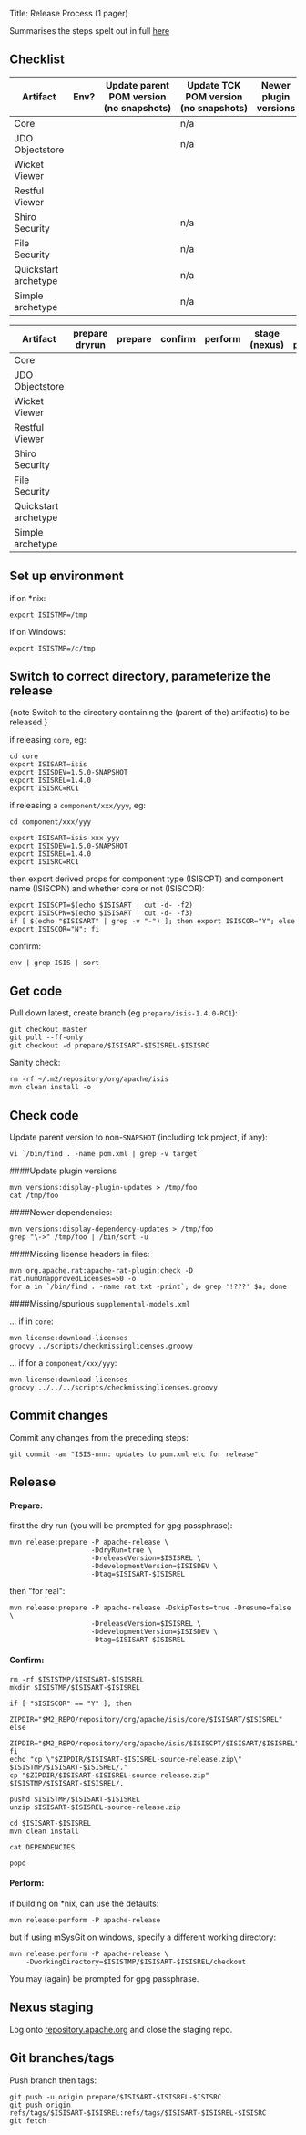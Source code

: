 Title: Release Process (1 pager)

Summarises the steps spelt out in full [here](release-process.html)

## Checklist

<table class="table table-bordered table-striped table-condensed table-hover">
    <thead>
        <tr>
            <th>Artifact</th>
            <th>Env?</th>
            <th>Update parent POM version (no&nbsp;snapshots)</th>
            <th>Update TCK POM version (no&nbsp;snapshots)</th>
            <th>Newer plugin versions</th>
            <th>Newer dependencies</th>
            <th>Formatting</th>
            <th>License headers (RAT)</th>
            <th>License check</th>
            <th>Recreate archetype</th>
            <th>Commit changes</th>
        </tr>
    </thead>
    <tbody>
        <tr>
            <td>Core</td>
            <td>&nbsp;</td>
            <td>&nbsp;</td>
            <td>n/a</td>
            <td>&nbsp;</td>
            <td>&nbsp;</td>
            <td>&nbsp;</td>
            <td>&nbsp;</td>
            <td>&nbsp;</td>
            <td>n/a</td>
            <td>&nbsp;</td>
        </tr>
        <tr>
            <td>JDO Objectstore</td>
            <td>&nbsp;</td>
            <td>&nbsp;</td>
            <td>n/a</td>
            <td>&nbsp;</td>
            <td>&nbsp;</td>
            <td>&nbsp;</td>
            <td>&nbsp;</td>
            <td>&nbsp;</td>
            <td>n/a</td>
            <td>&nbsp;</td>
        </tr>
        <tr>
            <td>Wicket Viewer</td>
            <td>&nbsp;</td>
            <td>&nbsp;</td>
            <td>&nbsp;</td>
            <td>&nbsp;</td>
            <td>&nbsp;</td>
            <td>&nbsp;</td>
            <td>&nbsp;</td>
            <td>&nbsp;</td>
            <td>n/a</td>
            <td>&nbsp;</td>
        </tr>
        <tr>
            <td>Restful Viewer</td>
            <td>&nbsp;</td>
            <td>&nbsp;</td>
            <td>&nbsp;</td>
            <td>&nbsp;</td>
            <td>&nbsp;</td>
            <td>&nbsp;</td>
            <td>&nbsp;</td>
            <td>&nbsp;</td>
            <td>n/a</td>
            <td>&nbsp;</td>
        </tr>
        <tr>
            <td>Shiro Security</td>
            <td>&nbsp;</td>
            <td>&nbsp;</td>
            <td>n/a</td>
            <td>&nbsp;</td>
            <td>&nbsp;</td>
            <td>&nbsp;</td>
            <td>&nbsp;</td>
            <td>&nbsp;</td>
            <td>n/a</td>
            <td>&nbsp;</td>
        </tr>
        <tr>
            <td>File Security</td>
            <td>&nbsp;</td>
            <td>&nbsp;</td>
            <td>n/a</td>
            <td>&nbsp;</td>
            <td>&nbsp;</td>
            <td>&nbsp;</td>
            <td>&nbsp;</td>
            <td>&nbsp;</td>
            <td>n/a</td>
            <td>&nbsp;</td>
        </tr>
        <tr>
            <td>Quickstart archetype</td>
            <td>&nbsp;</td>
            <td>&nbsp;</td>
            <td>n/a</td>
            <td>&nbsp;</td>
            <td>&nbsp;</td>
            <td>&nbsp;</td>
            <td>&nbsp;</td>
            <td>&nbsp;</td>
            <td>&nbsp;</td>
            <td>&nbsp;</td>
        </tr>
        <tr>
            <td>Simple archetype</td>
            <td>&nbsp;</td>
            <td>&nbsp;</td>
            <td>n/a</td>
            <td>&nbsp;</td>
            <td>&nbsp;</td>
            <td>&nbsp;</td>
            <td>&nbsp;</td>
            <td>&nbsp;</td>
            <td>&nbsp;</td>
            <td>&nbsp;</td>
        </tr>
    </tbody>
</table>

<table class="table table-bordered table-striped table-condensed table-hover">
    <thead>
        <tr>
            <th>Artifact</th>
            <th>prepare dryrun</th>
            <th>prepare</th>
            <th>confirm</th>
            <th>perform</th>
            <th>stage (nexus)</th>
            <th>git push</th>
        </tr>
    </thead>
    <tbody>
        <tr>
            <td>Core</td>
            <td>&nbsp;</td>
            <td>&nbsp;</td>
            <td>&nbsp;</td>
            <td>&nbsp;</td>
            <td>&nbsp;</td>
            <td>&nbsp;</td>
        </tr>
        <tr>
            <td>JDO Objectstore</td>
            <td>&nbsp;</td>
            <td>&nbsp;</td>
            <td>&nbsp;</td>
            <td>&nbsp;</td>
            <td>&nbsp;</td>
            <td>&nbsp;</td>
        </tr>
        <tr>
            <td>Wicket Viewer</td>
            <td>&nbsp;</td>
            <td>&nbsp;</td>
            <td>&nbsp;</td>
            <td>&nbsp;</td>
            <td>&nbsp;</td>
            <td>&nbsp;</td>
        </tr>
        <tr>
            <td>Restful Viewer</td>
            <td>&nbsp;</td>
            <td>&nbsp;</td>
            <td>&nbsp;</td>
            <td>&nbsp;</td>
            <td>&nbsp;</td>
            <td>&nbsp;</td>
        </tr>
        <tr>
            <td>Shiro Security</td>
            <td>&nbsp;</td>
            <td>&nbsp;</td>
            <td>&nbsp;</td>
            <td>&nbsp;</td>
            <td>&nbsp;</td>
            <td>&nbsp;</td>
        </tr>
        <tr>
            <td>File Security</td>
            <td>&nbsp;</td>
            <td>&nbsp;</td>
            <td>&nbsp;</td>
            <td>&nbsp;</td>
            <td>&nbsp;</td>
            <td>&nbsp;</td>
        </tr>
        <tr>
            <td>Quickstart archetype</td>
            <td>&nbsp;</td>
            <td>&nbsp;</td>
            <td>&nbsp;</td>
            <td>&nbsp;</td>
            <td>&nbsp;</td>
            <td>&nbsp;</td>
        </tr>
        <tr>
            <td>Simple archetype</td>
            <td>&nbsp;</td>
            <td>&nbsp;</td>
            <td>&nbsp;</td>
            <td>&nbsp;</td>
            <td>&nbsp;</td>
            <td>&nbsp;</td>
        </tr>
    </tbody>
</table>


## Set up environment

if on *nix:

    export ISISTMP=/tmp

if on Windows:

    export ISISTMP=/c/tmp

## Switch to correct directory, parameterize the release

{note
Switch to the directory containing the (parent of the) artifact(s) to be released
}

if releasing `core`, eg:

    cd core
    export ISISART=isis
    export ISISDEV=1.5.0-SNAPSHOT
    export ISISREL=1.4.0
    export ISISRC=RC1

if releasing a `component/xxx/yyy`, eg:

    cd component/xxx/yyy

    export ISISART=isis-xxx-yyy
    export ISISDEV=1.5.0-SNAPSHOT
    export ISISREL=1.4.0
    export ISISRC=RC1

then export derived props for component type (ISISCPT) and component name (ISISCPN) and whether core or not (ISISCOR):

    export ISISCPT=$(echo $ISISART | cut -d- -f2)
    export ISISCPN=$(echo $ISISART | cut -d- -f3)
    if [ $(echo "$ISISART" | grep -v "-") ]; then export ISISCOR="Y"; else export ISISCOR="N"; fi

confirm:

    env | grep ISIS | sort
    
## Get code

Pull down latest, create branch (eg `prepare/isis-1.4.0-RC1`):

    git checkout master
    git pull --ff-only
    git checkout -d prepare/$ISISART-$ISISREL-$ISISRC 

    
Sanity check:

    rm -rf ~/.m2/repository/org/apache/isis
    mvn clean install -o



## Check code

Update parent version to non-`SNAPSHOT` (including tck project, if any):

    vi `/bin/find . -name pom.xml | grep -v target`

####Update plugin versions

    mvn versions:display-plugin-updates > /tmp/foo
    cat /tmp/foo

####Newer dependencies:

    mvn versions:display-dependency-updates > /tmp/foo
    grep "\->" /tmp/foo | /bin/sort -u

####Missing license headers in files:

    mvn org.apache.rat:apache-rat-plugin:check -D rat.numUnapprovedLicenses=50 -o
    for a in `/bin/find . -name rat.txt -print`; do grep '!???' $a; done

####Missing/spurious `supplemental-models.xml`

... if in `core`:

    mvn license:download-licenses
    groovy ../scripts/checkmissinglicenses.groovy

... if for a `component/xxx/yyy`:

    mvn license:download-licenses
    groovy ../../../scripts/checkmissinglicenses.groovy

## Commit changes

Commit any changes from the preceding steps:

    git commit -am "ISIS-nnn: updates to pom.xml etc for release"

## Release

#### Prepare:

first the dry run (you will be prompted for gpg passphrase):

    mvn release:prepare -P apache-release \
                        -DdryRun=true \
                        -DreleaseVersion=$ISISREL \
                        -DdevelopmentVersion=$ISISDEV \
                        -Dtag=$ISISART-$ISISREL
                        
then "for real": 

    mvn release:prepare -P apache-release -DskipTests=true -Dresume=false \
                        -DreleaseVersion=$ISISREL \
                        -DdevelopmentVersion=$ISISDEV \
                        -Dtag=$ISISART-$ISISREL

#### Confirm:

    rm -rf $ISISTMP/$ISISART-$ISISREL
    mkdir $ISISTMP/$ISISART-$ISISREL

    if [ "$ISISCOR" == "Y" ]; then
        ZIPDIR="$M2_REPO/repository/org/apache/isis/core/$ISISART/$ISISREL"
    else
        ZIPDIR="$M2_REPO/repository/org/apache/isis/$ISISCPT/$ISISART/$ISISREL"
    fi
    echo "cp \"$ZIPDIR/$ISISART-$ISISREL-source-release.zip\" $ISISTMP/$ISISART-$ISISREL/."
    cp "$ZIPDIR/$ISISART-$ISISREL-source-release.zip" $ISISTMP/$ISISART-$ISISREL/.

    pushd $ISISTMP/$ISISART-$ISISREL
    unzip $ISISART-$ISISREL-source-release.zip

    cd $ISISART-$ISISREL
    mvn clean install

    cat DEPENDENCIES

    popd

#### Perform:

if building on *nix, can use the defaults:

    mvn release:perform -P apache-release

but if using mSysGit on windows, specify a different working directory:

    mvn release:perform -P apache-release \
        -DworkingDirectory=$ISISTMP/$ISISART-$ISISREL/checkout
        
You may (again) be prompted for gpg passphrase.
 
## Nexus staging

Log onto [repository.apache.org](http://repository.apache.org) and close the staging repo.

## Git branches/tags

Push branch then tags:

    git push -u origin prepare/$ISISART-$ISISREL-$ISISRC
    git push origin refs/tags/$ISISART-$ISISREL:refs/tags/$ISISART-$ISISREL-$ISISRC
    git fetch

